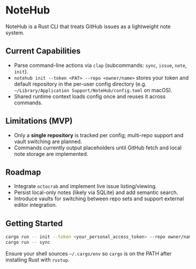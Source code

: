 # NoteHub

NoteHub is a Rust CLI that treats GitHub issues as a lightweight note system.

## Current Capabilities
- Parse command-line actions via `clap` (subcommands: `sync`, `issue`, `note`, `init`).
- `notehub init --token <PAT> --repo <owner/name>` stores your token and default repository in the per-user config directory (e.g. `~/Library/Application Support/NoteHub/config.toml` on macOS).
- Shared runtime context loads config once and reuses it across commands.

## Limitations (MVP)
- Only a **single repository** is tracked per config; multi-repo support and vault switching are planned.
- Commands currently output placeholders until GitHub fetch and local note storage are implemented.

## Roadmap
- Integrate `octocrab` and implement live issue listing/viewing.
- Persist local-only notes (likely via SQLite) and add semantic search.
- Introduce vaults for switching between repo sets and support external editor integration.

## Getting Started
```bash
cargo run -- init --token <your_personal_access_token> --repo owner/name
cargo run -- sync
```

Ensure your shell sources `~/.cargo/env` so `cargo` is on the PATH after installing Rust with `rustup`.
